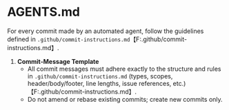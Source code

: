 # AGENTS.md

For every commit made by an automated agent, follow the guidelines defined in `.github/commit-instructions.md`【F:.github/commit-instructions.md】.

1. **Commit‐Message Template**
   - All commit messages must adhere exactly to the structure and rules in `.github/commit-instructions.md` (types, scopes, header/body/footer, line lengths, issue references, etc.)【F:.github/commit-instructions.md】.
   - Do not amend or rebase existing commits; create new commits only.
